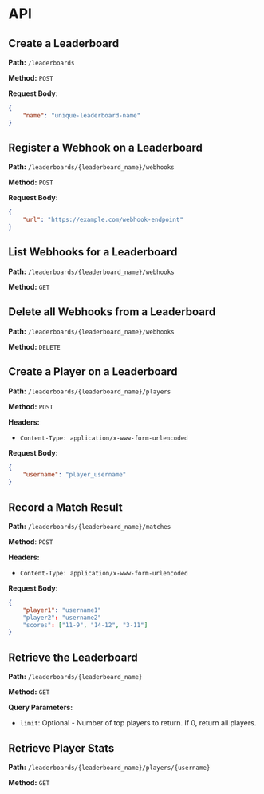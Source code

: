 # API

## Create a Leaderboard

**Path:** `/leaderboards`

**Method:** `POST`

**Request Body**:

```json
{
    "name": "unique-leaderboard-name"
}
```

## Register a Webhook on a Leaderboard

**Path:** `/leaderboards/{leaderboard_name}/webhooks`

**Method:** `POST`

**Request Body:**

```json
{
    "url": "https://example.com/webhook-endpoint"
}
```

## List Webhooks for a Leaderboard

**Path:** `/leaderboards/{leaderboard_name}/webhooks`

**Method:** `GET`

## Delete all Webhooks from a Leaderboard

**Path:** `/leaderboards/{leaderboard_name}/webhooks`

**Method:** `DELETE`

## Create a Player on a Leaderboard

**Path:** `/leaderboards/{leaderboard_name}/players`

**Method:** `POST`

**Headers:**

- `Content-Type: application/x-www-form-urlencoded`

**Request Body:**

```json
{
    "username": "player_username"
}
```
## Record a Match Result

**Path:** `/leaderboards/{leaderboard_name}/matches`

**Method**: `POST`

**Headers:**

- `Content-Type: application/x-www-form-urlencoded`

**Request Body:**

```json
{
    "player1": "username1"
    "player2": "username2"
    "scores": ["11-9", "14-12", "3-11"]
}
```

## Retrieve the Leaderboard

**Path:** `/leaderboards/{leaderboard_name}`

**Method:** `GET`

**Query Parameters:**

- `limit`: Optional - Number of top players to return. If 0, return all players.

## Retrieve Player Stats

**Path:** `/leaderboards/{leaderboard_name}/players/{username}`

**Method:** `GET`

